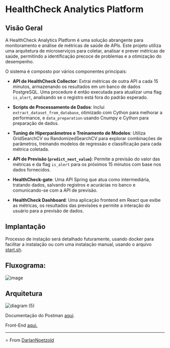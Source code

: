 # HealthCheck Analytics Platform

## Visão Geral

A HealthCheck Analytics Platform é uma solução abrangente para monitoramento e análise de métricas de saúde de APIs. Este projeto utiliza uma arquitetura de microserviços para coletar, analisar e prever métricas de saúde, permitindo a identificação precoce de problemas e a otimização do desempenho.

O sistema é composto por vários componentes principais:

- **API de HealthCheck Collector**: Extrai métricas de outra API a cada 15 minutos, armazenando os resultados em um banco de dados PostgreSQL. Uma procedure é então executada para atualizar uma flag `is_alert`, analisando se o registro está fora do padrão esperado.

- **Scripts de Processamento de Dados**: Inclui `extract_dataset_from_database`, otimizado com Cython para melhorar a performance, e `data_preparation` usando Cnumpy e Cython para preparação de dados.

- **Tuning de Hiperparâmetros e Treinamento de Modelos**: Utiliza GridSearchCV ou RandomizedSearchCV para explorar combinações de parâmetros, treinando modelos de regressão e classificação para cada métrica coletada.

- **API de Previsão (`predict_next_value`)**: Permite a previsão do valor das métricas e da flag `is_alert` para os próximos 15 minutos com base nos dados fornecidos.

- **HealthCheck-gate**: Uma API Spring que atua como intermediária, tratando dados, salvando registros e acurácias no banco e comunicando-se com a API de previsão.

- **HealthCheck Dashboard**: Uma aplicação frontend em React que exibe as métricas, os resultados das previsões e permite a interação do usuário para a previsão de dados.

## Implantação

Processo de instação será detalhado futuramente, usando docker para facilitar a instalação ou com uma instalação manual, usando o arquivo [start.sh](https://github.com/DarlanNoetzold/healthcheck_API/blob/main/start_all.sh).

## Fluxograma:

![image](https://github.com/DarlanNoetzold/healthcheck_API/assets/41628589/f32aa5bc-a1a2-411f-862a-bd3e9086aa52)


## Arquitetura

![diagram (5)](https://github.com/DarlanNoetzold/healthcheck_API/assets/41628589/dd84cf34-6025-4b8e-b432-6c34f8bb47fd)

Documentação do Postman [aqui](https://documenter.getpostman.com/view/16000387/2sA2xb7veq).

Front-End [aqui.](http://177.22.91.106:3001/)

---
⭐️ From [DarlanNoetzold](https://github.com/DarlanNoetzold)
